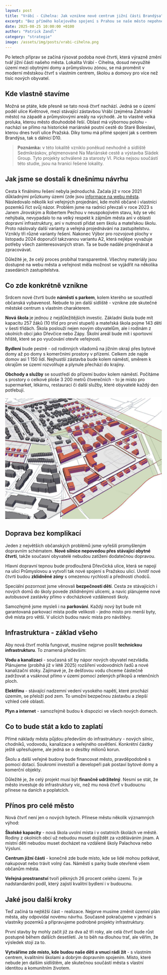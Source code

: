 ```yaml
---
layout: post
title: "Vrábí - Cihelna: Jak vznikne nové centrum jižní části Brandýsa"
excerpt: "Bez přímého kolejového spojení s Prahou se naše město nepohne. Doslova. Proto se od roku 2018 intenzivně zasazujeme o přímé vlako-tramvajové spojení s metropolí."
date: 2025-08-25 10:00:00 +0100
author: "Patrick Zandl"
category: "strategie"
image: /assets/img/posts/vrabi-cihelna.png
---
```



Po letech příprav se začíná rýsovat podoba nové čtvrti, která výrazně změní tvář jižní části našeho města. Lokalita Vrábí - Cihelna, dosud nevyužité území mezi obytnými domy a průmyslovou zónou, se má proměnit v moderní městskou čtvrť s vlastním centrem, školou a domovy pro více než tisíc nových obyvatel.

## Kde vlastně stavíme

Možná se ptáte, kde přesně se tato nová čtvrť nachází. Jedná se o území podél ulice Květnové, mezi stávající zástavbou Vrábí (zejména Zahradní město) na západě a průmyslovými areály na východě. Je to vlastně velká proluka, kterou město dlouhodobě řeší. Oblast má výbornou polohu - nachází se přímo na historické mariánské poutní cestě do Staré Boleslavi, kterou dnes tvoří ulice Pražská. Díky tomu má přímé spojení jak s centrem Brandýsa, tak s dálnicí D10. 

> **Poznámka:** v této lokalitě vzniklo poněkud nevhodně a sídliště Sedmikráskov, přejmenované Na Mariánské cestě a výstavba Sládek Group. Tyto projekty schválené za starosty Vl. Picka nejsou součástí této studie, jsou na hranici řešené lokality. 

## Jak jsme se dostali k dnešnímu návrhu

Cesta k finálnímu řešení nebyla jednoduchá. Začala již v roce 2021 důkladnými průzkumy území (zde jsou [informace na webu města]((https://www.brandysko.cz/uzemni-studie-vrabi-cihelna-koncept-vybrane-varianty/d-61355)). Následovalo několik kol veřejných projednání, kde mohli občané i vlastníci pozemků říct svůj názor. Problém jsme na radnici převzali v roce 2023 s Janem Jirovským a Robertem Pechou v neuspokojivém stavu, kdy se věc nehýbala, nevypadalo to na velký respekt k zájmům města ani v oblasti dopravní infrastruktury, ani v nutnosti přidat sem školu a mateřskou školu. Proto náslovaly další varianty a veřejná projednávání na zastupitelstvu. Vznikly tři různé varianty řešení. Nakonec Výbor pro rozvojové plochy v listopadu 2024 doporučil takzvanou variantu A2, která nejlépe vyvažuje potřeby všech zainteresovaných stran. Ta se bude nadále projednávat a zpracovávat. 

Důležité je, že celý proces probíhal transparentně. Všechny materiály jsou dostupné na webu města a veřejnost měla možnost se vyjádřit na několika zasedáních zastupitelstva.

## Co zde konkrétně vznikne

Srdcem nové čtvrti bude **náměstí s parkem**, kolem kterého se soustředí občanská vybavenost. Nebude to jen další sídliště - vznikne zde skutečné městské centrum s vlastním charakterem.

**Nová škola** je jednou z nejdůležitějších investic. Základní škola bude mít kapacitu 257 žáků (10 tříd pro první stupeň) a mateřská škola pojme 143 dětí v šesti třídách. Škola poslouží nejen novým obyvatelům, ale i rodinám z okolních obcí jako Dřevčice nebo Zápy. Školní areál bude mít i sportovní hřiště, které se po vyučování otevře veřejnosti.

**Bydlení** bude pestré - od rodinných viladomů na jižním okraji přes bytové domy až po domy s komerčními prostory v přízemí. Celkem zde najde domov asi 1 150 lidí. Nejhustší zástavba bude kolem náměstí, směrem k okrajům se území rozvolňuje a plynule přechází do krajiny.

**Obchody a služby** se soustředí do přízemí budov kolem náměstí. Počítáme s prostory o celkové ploše 3 200 metrů čtverečních - to je místo pro supermarket, lékárnu, restauraci či další služby, které obyvatelé každý den potřebují.

![Vrábí-Cihelna](/assets/img/posts/vrabi-cihelna.png)

## Doprava bez komplikací

Jeden z největších občanských problémů jsme vyřešili promyšleným dopravním schématem. **Nové silnice nepovedou přes stávající obytné čtvrti**, takže současní obyvatelé nebudou zatíženi dodatečnou dopravou.

Hlavní dopravní tepnou bude prodloužená Dřevčická ulice, která se napojí na ulici Průmyslovou a vytvoří tak nové spojení s Pražskou ulicí. Uvnitř nové čtvrti budou **zklidněné zóny** s omezenou rychlostí a předností chodců.

Speciální pozornost jsme věnovali **bezpečnosti dětí**. Cesta ze stávajících i nových domů do školy povede zklidněnými ulicemi, a navíc plánujeme nové autobusové zastávky přímo v docházkové vzdálenosti školy.

Samozřejmě jsme mysleli i na **parkování**. Každý nový byt bude mít garantovaná parkovací místa podle velikosti - jedno místo pro menší byty, dvě místa pro větší. V ulicích budou navíc místa pro návštěvy.

## Infrastruktura - základ všeho

Aby nová čtvrť mohla fungovat, musíme nejprve posílit **technickou infrastrukturu**. To znamená především:

**Vodu a kanalizaci** - současná síť by nápor nových obyvatel nezvládla. Plánujeme (probíhá již v létě 2025) rozšíření vodovodních řadů a nové kanalizační stoky. Zajímavé je, že dešťovou vodu chceme částečně zadržovat a vsáknout přímo v území pomocí zelených příkopů a retenčních ploch.

**Elektřinu** - stávající nadzemní vedení vysokého napětí, které prochází územím, se přeloží pod zem. To umožní bezpečnou zástavbu a zlepší vzhled celé oblasti.

**Plyn a internet** - samozřejmě budou k dispozici ve všech nových domech.

## Co to bude stát a kdo to zaplatí

Přímé náklady města půjdou především do infrastruktury - nových silnic, chodníků, vodovodu, kanalizace a veřejného osvětlení. Konkrétní částky ještě upřesňujeme, ale jedná se o desítky milionů korun.

Školu a další veřejné budovy bude financovat město, pravděpodobně s pomocí dotací. Soukromí investoři a developeři pak postaví bytové domy a komerční objekty.

Důležité je, že celý projekt musí být **finančně udržitelný**. Nesmí se stát, že město investuje do infrastruktury víc, než mu nová čtvrť v budoucnu přinese na daních a poplatcích.

## Přínos pro celé město

Nová čtvrť není jen o nových bytech. Přinese městu několik významných výhod:

**Školské kapacity** - nová škola uvolní místa i v ostatních školách ve městě. Rodiny z okolních obcí už nebudou muset dojíždět za vzděláváním jinam. A místní děti nebudou muset docházet na vzdálené školy Palachova nebo Výsluní. 

**Centrum jižní části** - konečně zde bude místo, kde se lidé mohou potkávat, nakupovat nebo trávit volný čas. Náměstí s parky bude otevřené všem občanům města.

**Veřejná prostranství** tvoří pěkných 26 procent celého území. To je nadstandardní podíl, který zajistí kvalitní bydlení i v budoucnu.

## Jaké jsou další kroky

Teď začíná ta nejtěžší část - realizace. Nejprve musíme změnit územní plán města, aby odpovídal novému návrhu. Současně pokračujeme v jednání s vlastníky pozemků a připravujeme podrobné projekty infrastruktury.

První stavby by mohly začít již za dva až tři roky, ale celá čtvrť bude růst postupně během dalších desetiletí. Je to běh na dlouhou trať, ale věřím, že výsledek stojí za to.

**Vytváříme zde místo, kde budou naše děti a vnuci rádi žít** - s vlastním centrem, kvalitními školami a dobrým dopravním spojením. Místo, které nebude jen dalším sídlištěm, ale skutečnou součástí města s vlastní identitou a komunitním životem.